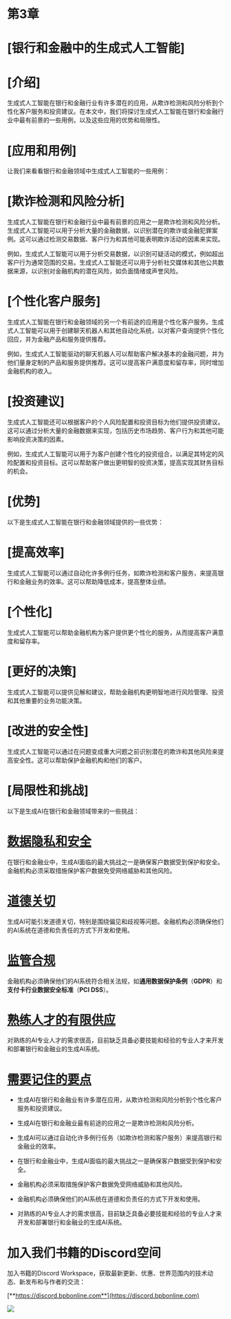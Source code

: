 # 第3章

# [银行和金融中的生成式人工智能]

# [介绍]

生成式人工智能在银行和金融行业有许多潜在的应用，从欺诈检测和风险分析到个性化客户服务和投资建议。在本文中，我们将探讨生成式人工智能在银行和金融行业中最有前景的一些用例，以及这些应用的优势和局限性。

# [应用和用例]

让我们来看看银行和金融领域中生成式人工智能的一些用例：

# [欺诈检测和风险分析]

生成式人工智能在银行和金融行业中最有前景的应用之一是欺诈检测和风险分析。生成式人工智能可以用于分析大量的金融数据，以识别潜在的欺诈或金融犯罪案例。这可以通过检测交易数据、客户行为和其他可能表明欺诈活动的因素来实现。

例如，生成式人工智能可以用于分析交易数据，以识别可疑活动的模式，例如超出客户行为通常范围的交易。生成式人工智能还可以用于分析社交媒体和其他公共数据来源，以识别对金融机构的潜在风险，如负面情绪或声誉风险。

# [个性化客户服务]

生成式人工智能在银行和金融领域的另一个有前途的应用是个性化客户服务。生成式人工智能可以用于创建聊天机器人和其他自动化系统，以对客户查询提供个性化回应，并为金融产品和服务提供推荐。

例如，生成式人工智能驱动的聊天机器人可以帮助客户解决基本的金融问题，并为他们量身定制的产品和服务提供推荐。这可以提高客户满意度和留存率，同时增加金融机构的收入。

# [投资建议]

生成式人工智能还可以根据客户的个人风险配置和投资目标为他们提供投资建议。这可以通过分析大量的金融数据来实现，包括历史市场趋势、客户行为和其他可能影响投资决策的因素。

例如，生成式人工智能可以用于为客户创建个性化的投资组合，以满足其特定的风险配置和投资目标。这可以帮助客户做出更明智的投资决策，提高实现其财务目标的机会。

# [优势]

以下是生成式人工智能在银行和金融领域提供的一些优势：

# [提高效率]

生成式人工智能可以通过自动化许多例行任务，如欺诈检测和客户服务，来提高银行和金融业务的效率。这可以帮助降低成本，提高整体业绩。

# [个性化]

生成式人工智能可以帮助金融机构为客户提供更个性化的服务，从而提高客户满意度和留存率。

# [更好的决策]

生成式人工智能可以提供见解和建议，帮助金融机构更明智地进行风险管理、投资和其他重要的业务功能决策。

# [改进的安全性]

生成式人工智能可以通过在问题变成重大问题之前识别潜在的欺诈和其他风险来提高安全性。这可以帮助保护金融机构和他们的客户。

# [局限性和挑战]

以下是生成AI在银行和金融领域带来的一些挑战：

# [数据隐私和安全](toc.xhtml#s23a)

在银行和金融业中，生成AI面临的最大挑战之一是确保客户数据受到保护和安全。金融机构必须采取措施保护客户数据免受网络威胁和其他风险。

# [道德关切](toc.xhtml#s24a)

生成AI可能引发道德关切，特别是围绕偏见和歧视等问题。金融机构必须确保他们的AI系统在道德和负责任的方式下开发和使用。

# [监管合规](toc.xhtml#s25a)

金融机构必须确保他们的AI系统符合相关法规，如**通用数据保护条例**（**GDPR**）和**支付卡行业数据安全标准**（**PCI DSS**）。

# [熟练人才的有限供应](toc.xhtml#s26a)

对熟练的AI专业人才的需求很高，目前缺乏具备必要技能和经验的专业人才来开发和部署银行和金融业的生成AI系统。

# [需要记住的要点](toc.xhtml#s27a)

+   生成AI在银行和金融业有许多潜在应用，从欺诈检测和风险分析到个性化客户服务和投资建议。

+   生成AI在银行和金融业最有前途的应用之一是欺诈检测和风险分析。

+   生成AI可以通过自动化许多例行任务（如欺诈检测和客户服务）来提高银行和金融业的效率。

+   在银行和金融业中，生成AI面临的最大挑战之一是确保客户数据受到保护和安全。

+   金融机构必须采取措施保护客户数据免受网络威胁和其他风险。

+   金融机构必须确保他们的AI系统在道德和负责任的方式下开发和使用。

+   对熟练的AI专业人才的需求很高，目前缺乏具备必要技能和经验的专业人才来开发和部署银行和金融业的生成AI系统。

# 加入我们书籍的Discord空间

加入书籍的Discord Workspace，获取最新更新、优惠、世界范围内的技术动态、新发布和与作者的交流：

[**https://discord.bpbonline.com**](https://discord.bpbonline.com)

![](images/dis.jpg)
